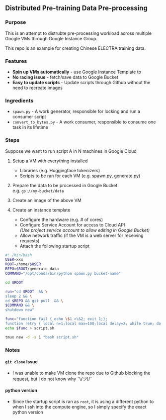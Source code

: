 ## Distributed Pre-training Data Pre-processing

### **Purpose**

This is an attempt to distrubte pre-processing workload across multiple Google VMs through Google Instance Group.

This repo is an example for creating Chinese ELECTRA training data. 

### **Features**
- **Spin up VMs automatically** - use Google Instance Template to 
- **No racing issue** - fetch/save data to Google Bucket 
- **Easy to update scripts** - Update scripts through Github without the need to recreate images

### Ingredients
- `spawn.py` - A work generator, responsible for locking and run a consumer script
- `convert_to_bytes.py` - A work consumer, responsible to consume one task in its lifetime




### **Steps**

Suppose we want to run script A in N machines in Google Cloud

1. Setup a VM with everything installed<br/>
   - Libraries (e.g. Huggingface tokenizers)
   - Scripts to be ran for each VM (e.g. spawn.py, generate.py)

2. Prepare the data to be processed in Google Bucket<br/>
   e.g. `gs://my-bucket/data`

3. Create an image of the above VM

4. Create an instance template
   - Configure the hardware (e.g. # of cores)
   - Configure Service Account for access to Cloud API <br/>*(Use project service account to allow editing in Google Bucket)*
   - Allow network traffic (if the VM is a web server for receiving requests)
   - Attach the following startup script

```bash
#! /bin/bash
USER=xxx
ROOT=/home/$USER
REPO=$ROOT/generate_data
COMMAND="/opt/conda/bin/python spawn.py bucket-name"

cd $ROOT

run="cd $ROOT  && \
sleep 2 && \
cd $REPO && git pull  && \
$COMMAND && \
shutdown now"

func="function fail { echo \$1 >\&2; exit 1;};
function retry { local n=1;local max=100;local delay=2; while true; do \"\$@\" && break || { if [[ \$n -lt \$max ]]; then ((n++)); echo \"Command failed. Attempt \$n/\$max:\"; sleep \$delay; else fail \"The command has failed after \$n attempts.\"; fi }; done; }; retry tmux new -d -s 2 \"$run\";"
echo $func > script.sh

tmux new -d -s 1 "bash script.sh"


```




### Notes

#### `git clone` Issue
- I was unable to make VM clone the repo due to Github blocking the request, but I do not know why ¯\\_(ツ)_/¯

#### python version
- Since the startup script is ran as `root`, it is using a different python to when I ssh into the compute engine, so I simply specify the exact python version